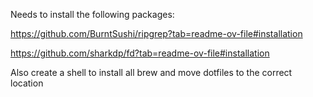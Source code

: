 
Needs to install the following packages:

https://github.com/BurntSushi/ripgrep?tab=readme-ov-file#installation

https://github.com/sharkdp/fd?tab=readme-ov-file#installation


Also create a shell to install all brew and move dotfiles to the correct location

